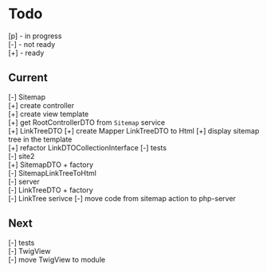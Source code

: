 # Todo

[p] - in progress  
[-] - not ready  
[+] - ready  

## Current

[-] Sitemap  
    [+] create controller  
    [+] create view template  
    [+] get RootControllerDTO from `Sitemap` service  
    [+] LinkTreeDTO
    [+] create Mapper LinkTreeDTO to Html
    [+] display sitemap tree in the template  
    [+] refactor LinkDTOCollectionInterface
    [-] tests  
        [-] site2  
            [+] SitemapDTO + factory  
            [-] SitemapLinkTreeToHtml  
        [-] server  
            [-] LinkTreeDTO + factory  
            [-] LinkTree serivce
    [-] move code from sitemap action to php-server  

## Next

[-] tests  
    [-] TwigView  
[-] move TwigView to module  
